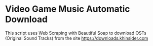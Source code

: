 # Video Game Music Automatic Download

This script uses Web Scraping with Beautiful Soap to download OSTs (Original Sound Tracks) from the site
https://downloads.khinsider.com
